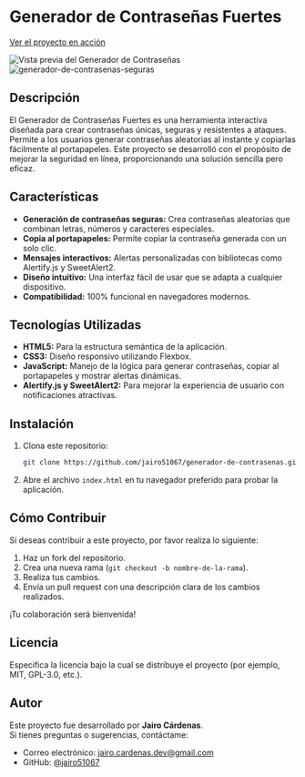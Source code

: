 # Generador de Contraseñas Fuertes
[Ver el proyecto en acción](URL_DEL_PROYECTO)

![Vista previa del Generador de Contraseñas](URL_DE_LA_IMAGEN_DEL_PROYECTO)
![generador-de-contrasenas-seguras](https://github.com/user-attachments/assets/0030b002-06ed-4d23-9cac-3ad2811755dd)


## Descripción
El Generador de Contraseñas Fuertes es una herramienta interactiva diseñada para crear contraseñas únicas, seguras y resistentes a ataques. Permite a los usuarios generar contraseñas aleatorias al instante y copiarlas fácilmente al portapapeles. Este proyecto se desarrolló con el propósito de mejorar la seguridad en línea, proporcionando una solución sencilla pero eficaz.

## Características
- **Generación de contraseñas seguras:** Crea contraseñas aleatorias que combinan letras, números y caracteres especiales.
- **Copia al portapapeles:** Permite copiar la contraseña generada con un solo clic.
- **Mensajes interactivos:** Alertas personalizadas con bibliotecas como Alertify.js y SweetAlert2.
- **Diseño intuitivo:** Una interfaz fácil de usar que se adapta a cualquier dispositivo.
- **Compatibilidad:** 100% funcional en navegadores modernos.

## Tecnologías Utilizadas
- **HTML5:** Para la estructura semántica de la aplicación.
- **CSS3:** Diseño responsivo utilizando Flexbox.
- **JavaScript:** Manejo de la lógica para generar contraseñas, copiar al portapapeles y mostrar alertas dinámicas.
- **Alertify.js y SweetAlert2:** Para mejorar la experiencia de usuario con notificaciones atractivas.

## Instalación
1. Clona este repositorio:
    ```bash
    git clone https://github.com/jairo51067/generador-de-contrasenas.git
    ```
2. Abre el archivo `index.html` en tu navegador preferido para probar la aplicación.

## Cómo Contribuir
Si deseas contribuir a este proyecto, por favor realiza lo siguiente:
1. Haz un fork del repositorio.
2. Crea una nueva rama (`git checkout -b nombre-de-la-rama`).
3. Realiza tus cambios.
4. Envía un pull request con una descripción clara de los cambios realizados.

¡Tu colaboración será bienvenida!

## Licencia
Especifica la licencia bajo la cual se distribuye el proyecto (por ejemplo, MIT, GPL-3.0, etc.).

## Autor
Este proyecto fue desarrollado por **Jairo Cárdenas**.  
Si tienes preguntas o sugerencias, contáctame:
- Correo electrónico: [jairo.cardenas.dev@gmail.com](mailto:jairo.cardenas.dev@gmail.com)
- GitHub: [@jairo51067](https://github.com/jairo51067)


